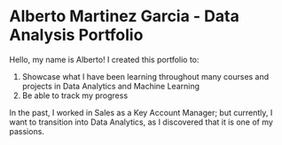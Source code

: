 # Alberto Martinez Garcia - Data Analysis Portfolio
Hello, my name is Alberto! I created this portfolio to: 
1. Showcase what I have been learning throughout many courses and projects in Data Analytics and Machine Learning
2. Be able to track my progress
 
In the past, I worked in Sales as a Key Account Manager; but currently, I want to transition into Data Analytics, as I discovered that it is one of my passions.
